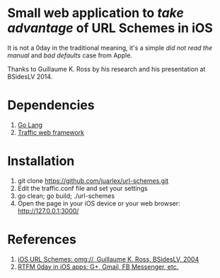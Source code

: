 Small web application to _take advantage_ of URL Schemes in iOS
=====================================

It is not a 0day in the traditional meaning, it's a simple _did not read the manual_ and _bad defaults_ case from Apple.

Thanks to Guillaume K. Ross by his research and his presentation at BSidesLV 2014.

Dependencies
============

1. [Go Lang](http://golang.org/dl/)
2. [Traffic web framework](https://github.com/pilu/traffic)

Installation
============

1. git clone https://github.com/juarlex/url-schemes.git
2. Edit the traffic.conf file and set your settings
3. go clean; go build; ./url-schemes
4. Open the page in your iOS device or your web browser: http://127.0.0.1:3000/

References
==========

1. [iOS URL Schemes: omg://, Guillaume K. Ross, BSidesLV, 2004](http://www.irongeek.com/i.php?page=videos/bsideslasvegas2014/pg10-ios-url-schemes-omg-guillaume-k-ross)
2. [RTFM 0day in iOS apps: G+, Gmail, FB Messenger, etc.](http://algorithm.dk/posts/rtfm-0day-in-ios-apps-g-gmail-fb-messenger-etc)

